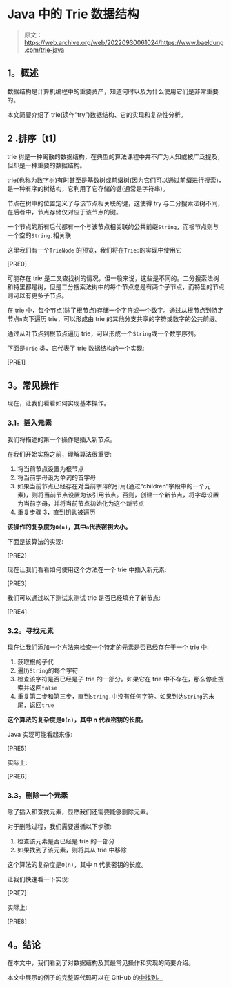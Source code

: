# Java 中的 Trie 数据结构

> 原文：<https://web.archive.org/web/20220930061024/https://www.baeldung.com/trie-java>

## **1。概述**

数据结构是计算机编程中的重要资产，知道何时以及为什么使用它们是非常重要的。

本文简要介绍了 trie(读作“try”)数据结构、它的实现和复杂性分析。

## **2 .排序〔t1〕**

trie 树是一种离散的数据结构，在典型的算法课程中并不广为人知或被广泛提及，但却是一种重要的数据结构。

trie(也称为数字树)有时甚至是基数树或前缀树(因为它们可以通过前缀进行搜索)，是一种有序的树结构，它利用了它存储的键(通常是字符串)。

节点在树中的位置定义了与该节点相关联的键，这使得 try 与二分搜索法树不同，在后者中，节点存储仅对应于该节点的键。

一个节点的所有后代都有一个与该节点相关联的公共前缀`String`，而根节点则与一个空的`String.`相关联

这里我们有一个`TrieNode` 的预览，我们将在`Trie:`的实现中使用它

[PRE0]

可能存在 trie 是二叉查找树的情况，但一般来说，这些是不同的。二分搜索法树和特里都是树，但是二分搜索法树中的每个节点总是有两个子节点，而特里的节点则可以有更多子节点。

在 trie 中，每个节点(除了根节点)存储一个字符或一个数字。通过从根节点到特定节点`n`向下遍历 trie，可以形成由 trie 的其他分支共享的字符或数字的公共前缀。

通过从叶节点到根节点遍历 trie，可以形成一个`String`或一个数字序列。

下面是`Trie` 类，它代表了 trie 数据结构的一个实现:

[PRE1]

## **3。常见操作**

现在，让我们看看如何实现基本操作。

### **3.1。插入元素**

我们将描述的第一个操作是插入新节点。

在我们开始实施之前，理解算法很重要:

1.  将当前节点设置为根节点
2.  将当前字母设为单词的首字母
3.  如果当前节点已经存在对当前字母的引用(通过“children”字段中的一个元素)，则将当前节点设置为该引用节点。否则，创建一个新节点，将字母设置为当前字母，并将当前节点初始化为这个新节点
4.  重复步骤 3，直到钥匙被遍历

**该操作的复杂度为`O(n)`，其中`n`代表密钥大小。**

下面是该算法的实现:

[PRE2]

现在让我们看看如何使用这个方法在一个 trie 中插入新元素:

[PRE3]

我们可以通过以下测试来测试 trie 是否已经填充了新节点:

[PRE4]

### **3.2。寻找元素**

现在让我们添加一个方法来检查一个特定的元素是否已经存在于一个 trie 中:

1.  获取根的子代
2.  遍历`String`的每个字符
3.  检查该字符是否已经是子 trie 的一部分。如果它在 trie 中不存在，那么停止搜索并返回`false`
4.  重复第二步和第三步，直到`String.`中没有任何字符。如果到达`String`的末尾，返回`true`

**这个算法的复杂度是`O(n)`，其中 n 代表密钥的长度。**

Java 实现可能看起来像:

[PRE5]

实际上:

[PRE6]

### **3.3。删除一个元素**

除了插入和查找元素，显然我们还需要能够删除元素。

对于删除过程，我们需要遵循以下步骤:

1.  检查该元素是否已经是 trie 的一部分
2.  如果找到了该元素，则将其从 trie 中移除

这个算法的复杂度是`O(n)`，其中 n 代表密钥的长度。

让我们快速看一下实现:

[PRE7]

实际上:

[PRE8]

## **4。结论**

在本文中，我们看到了对数据结构及其最常见操作和实现的简要介绍。

本文中展示的例子的完整源代码可以在 GitHub 的[中找到。](https://web.archive.org/web/20220628062326/https://github.com/eugenp/tutorials/tree/master/data-structures)